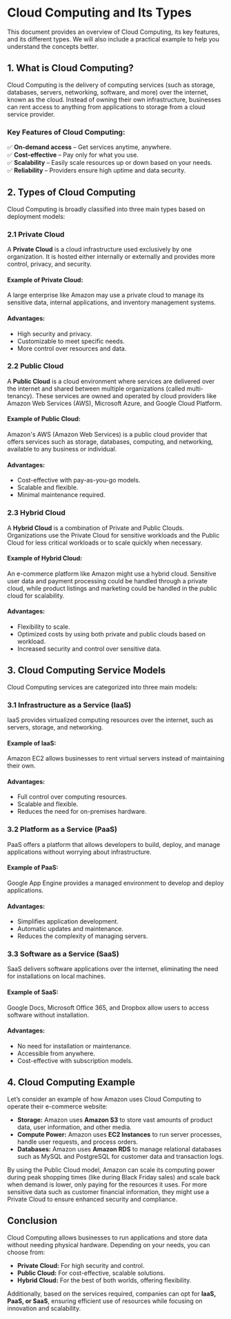 # Cloud Computing and Its Types

This document provides an overview of Cloud Computing, its key features, and its different types. We will also include a practical example to help you understand the concepts better.

## 1. What is Cloud Computing?
Cloud Computing is the delivery of computing services (such as storage, databases, servers, networking, software, and more) over the internet, known as the cloud. Instead of owning their own infrastructure, businesses can rent access to anything from applications to storage from a cloud service provider.

### Key Features of Cloud Computing:
✅ **On-demand access** – Get services anytime, anywhere.  
✅ **Cost-effective** – Pay only for what you use.  
✅ **Scalability** – Easily scale resources up or down based on your needs.  
✅ **Reliability** – Providers ensure high uptime and data security.  

## 2. Types of Cloud Computing
Cloud Computing is broadly classified into three main types based on deployment models:

### 2.1 Private Cloud
A **Private Cloud** is a cloud infrastructure used exclusively by one organization. It is hosted either internally or externally and provides more control, privacy, and security.

#### Example of Private Cloud:
A large enterprise like Amazon may use a private cloud to manage its sensitive data, internal applications, and inventory management systems.

#### Advantages:
- High security and privacy.
- Customizable to meet specific needs.
- More control over resources and data.

### 2.2 Public Cloud
A **Public Cloud** is a cloud environment where services are delivered over the internet and shared between multiple organizations (called multi-tenancy). These services are owned and operated by cloud providers like Amazon Web Services (AWS), Microsoft Azure, and Google Cloud Platform.

#### Example of Public Cloud:
Amazon's AWS (Amazon Web Services) is a public cloud provider that offers services such as storage, databases, computing, and networking, available to any business or individual.

#### Advantages:
- Cost-effective with pay-as-you-go models.
- Scalable and flexible.
- Minimal maintenance required.

### 2.3 Hybrid Cloud
A **Hybrid Cloud** is a combination of Private and Public Clouds. Organizations use the Private Cloud for sensitive workloads and the Public Cloud for less critical workloads or to scale quickly when necessary.

#### Example of Hybrid Cloud:
An e-commerce platform like Amazon might use a hybrid cloud. Sensitive user data and payment processing could be handled through a private cloud, while product listings and marketing could be handled in the public cloud for scalability.

#### Advantages:
- Flexibility to scale.
- Optimized costs by using both private and public clouds based on workload.
- Increased security and control over sensitive data.

## 3. Cloud Computing Service Models
Cloud Computing services are categorized into three main models:

### 3.1 Infrastructure as a Service (IaaS)
IaaS provides virtualized computing resources over the internet, such as servers, storage, and networking.

#### Example of IaaS:
Amazon EC2 allows businesses to rent virtual servers instead of maintaining their own.

#### Advantages:
- Full control over computing resources.
- Scalable and flexible.
- Reduces the need for on-premises hardware.

### 3.2 Platform as a Service (PaaS)
PaaS offers a platform that allows developers to build, deploy, and manage applications without worrying about infrastructure.

#### Example of PaaS:
Google App Engine provides a managed environment to develop and deploy applications.

#### Advantages:
- Simplifies application development.
- Automatic updates and maintenance.
- Reduces the complexity of managing servers.

### 3.3 Software as a Service (SaaS)
SaaS delivers software applications over the internet, eliminating the need for installations on local machines.

#### Example of SaaS:
Google Docs, Microsoft Office 365, and Dropbox allow users to access software without installation.

#### Advantages:
- No need for installation or maintenance.
- Accessible from anywhere.
- Cost-effective with subscription models.

## 4. Cloud Computing Example
Let’s consider an example of how Amazon uses Cloud Computing to operate their e-commerce website:

- **Storage:** Amazon uses **Amazon S3** to store vast amounts of product data, user information, and other media.
- **Compute Power:** Amazon uses **EC2 Instances** to run server processes, handle user requests, and process orders.
- **Databases:** Amazon uses **Amazon RDS** to manage relational databases such as MySQL and PostgreSQL for customer data and transaction logs.

By using the Public Cloud model, Amazon can scale its computing power during peak shopping times (like during Black Friday sales) and scale back when demand is lower, only paying for the resources it uses. For more sensitive data such as customer financial information, they might use a Private Cloud to ensure enhanced security and compliance.

## Conclusion
Cloud Computing allows businesses to run applications and store data without needing physical hardware. Depending on your needs, you can choose from:

- **Private Cloud:** For high security and control.
- **Public Cloud:** For cost-effective, scalable solutions.
- **Hybrid Cloud:** For the best of both worlds, offering flexibility.

Additionally, based on the services required, companies can opt for **IaaS, PaaS, or SaaS**, ensuring efficient use of resources while focusing on innovation and scalability.

